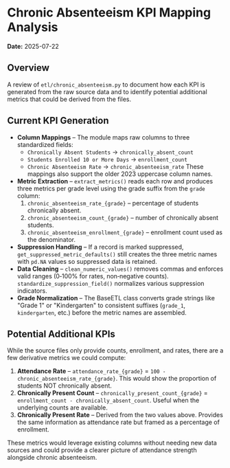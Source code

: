 # Chronic Absenteeism KPI Mapping Analysis

**Date:** 2025-07-22

## Overview
A review of `etl/chronic_absenteeism.py` to document how each KPI is generated from the raw source data and to identify potential additional metrics that could be derived from the files.

## Current KPI Generation
- **Column Mappings** – The module maps raw columns to three standardized fields:
  - `Chronically Absent Students` → `chronically_absent_count`
  - `Students Enrolled 10 or More Days` → `enrollment_count`
  - `Chronic Absenteeism Rate` → `chronic_absenteeism_rate`
  These mappings also support the older 2023 uppercase column names.
- **Metric Extraction** – `extract_metrics()` reads each row and produces three metrics per grade level using the grade suffix from the `grade` column:
  1. `chronic_absenteeism_rate_{grade}` – percentage of students chronically absent.
  2. `chronic_absenteeism_count_{grade}` – number of chronically absent students.
  3. `chronic_absenteeism_enrollment_{grade}` – enrollment count used as the denominator.
- **Suppression Handling** – If a record is marked suppressed, `get_suppressed_metric_defaults()` still creates the three metric names with `pd.NA` values so suppressed data is retained.
- **Data Cleaning** – `clean_numeric_values()` removes commas and enforces valid ranges (0‑100% for rates, non‑negative counts). `standardize_suppression_field()` normalizes various suppression indicators.
- **Grade Normalization** – The BaseETL class converts grade strings like "Grade 1" or "Kindergarten" to consistent suffixes (`grade_1`, `kindergarten`, etc.) before the metric names are assembled.

## Potential Additional KPIs
While the source files only provide counts, enrollment, and rates, there are a few derivative metrics we could compute:
1. **Attendance Rate** – `attendance_rate_{grade}` = `100 - chronic_absenteeism_rate_{grade}`. This would show the proportion of students NOT chronically absent.
2. **Chronically Present Count** – `chronically_present_count_{grade}` = `enrollment_count - chronically_absent_count`. Useful when the underlying counts are available.
3. **Chronically Present Rate** – Derived from the two values above. Provides the same information as attendance rate but framed as a percentage of enrollment.

These metrics would leverage existing columns without needing new data sources and could provide a clearer picture of attendance strength alongside chronic absenteeism.

